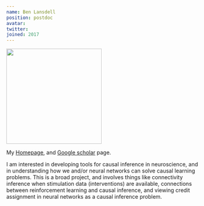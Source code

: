 ```yaml
---
name: Ben Lansdell
position: postdoc
avatar: 
twitter:
joined: 2017
---
```


<img width="250" src="{{site.baseurl}}/images/people/{{page.avatar}}" data-action="zoom">

My [Homepage](http://benlansdell.github.io/), and [Google scholar](https://scholar.google.com/citations?user=vM_KsrQAAAAJ&hl=en) page.

I am interested in developing tools for causal inference in neuroscience, and in understanding how we and/or neural networks can solve causal learning problems. This is a broad project, and involves things like connectivity inference when stimulation data (interventions) are available, connections between reinforcement learning and causal inference, and viewing credit assignment in neural networks as a causal inference problem.
